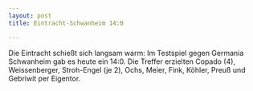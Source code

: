 ```yaml
---
layout: post
title: Eintracht-Schwanheim 14:0

---
```


Die Eintracht schießt sich langsam warm: Im Testspiel gegen Germania Schwanheim gab es heute ein 14:0. Die Treffer erzielten Copado (4), Weissenberger, Stroh-Engel (je 2), Ochs, Meier, Fink, Köhler, Preuß und Gebriwit per Eigentor.


